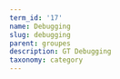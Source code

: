 ```yaml
---
term_id: '17'
name: Debugging
slug: debugging
parent: groupes
description: GT Debugging
taxonomy: category
---
```


